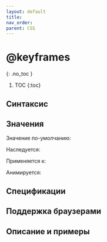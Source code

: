```yaml
---
layout: default
title:
nav_order:
parent: CSS
---
```


<!-- prettier-ignore-start -->
# @keyframes
{: .no_toc }
<!-- prettier-ignore-end -->

<!-- prettier-ignore -->
1. TOC
{:toc}

## Синтаксис

## Значения

Значение по-умолчанию:

Наследуется:

Применяется к:

Анимируется:

## Спецификации

## Поддержка браузерами

## Описание и примеры
